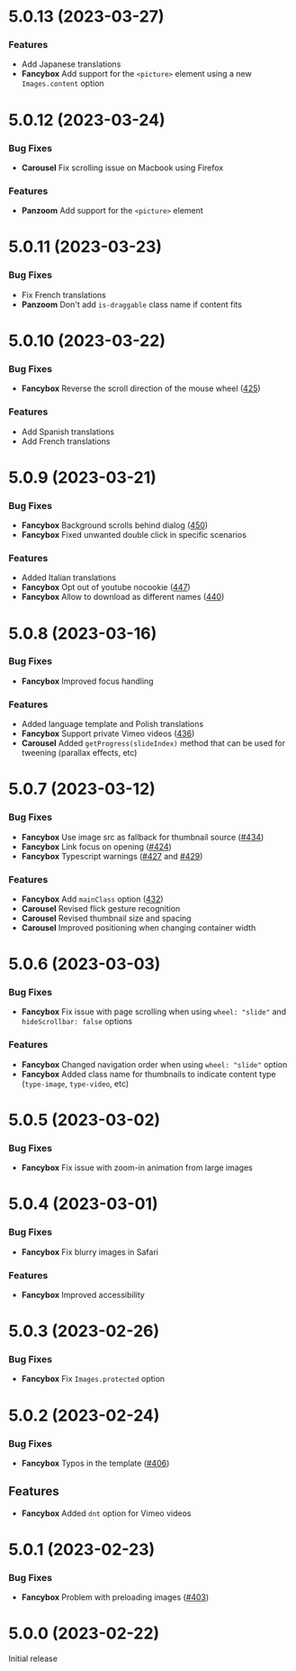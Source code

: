 # 5.0.13 (2023-03-27)

### Features

- Add Japanese translations
- **Fancybox** Add support for the `<picture>` element using a new `Images.content` option

# 5.0.12 (2023-03-24)

### Bug Fixes

- **Carousel** Fix scrolling issue on Macbook using Firefox

### Features

- **Panzoom** Add support for the `<picture>` element

# 5.0.11 (2023-03-23)

### Bug Fixes

- Fix French translations
- **Panzoom** Don't add `is-draggable` class name if content fits

# 5.0.10 (2023-03-22)

### Bug Fixes

- **Fancybox** Reverse the scroll direction of the mouse wheel ([425](https://github.com/fancyapps/ui/issues/425))

### Features

- Add Spanish translations
- Add French translations

# 5.0.9 (2023-03-21)

### Bug Fixes

- **Fancybox** Background scrolls behind dialog ([450](https://github.com/fancyapps/ui/issues/450))
- **Fancybox** Fixed unwanted double click in specific scenarios

### Features

- Added Italian translations
- **Fancybox** Opt out of youtube nocookie ([447](https://github.com/fancyapps/ui/issues/447))
- **Fancybox** Allow to download as different names ([440](https://github.com/fancyapps/ui/issues/440))

# 5.0.8 (2023-03-16)

### Bug Fixes

- **Fancybox** Improved focus handling

### Features

- Added language template and Polish translations
- **Fancybox** Support private Vimeo videos ([436](https://github.com/fancyapps/ui/issues/436))
- **Carousel** Added `getProgress(slideIndex)` method that can be used for tweening (parallax effects, etc)

# 5.0.7 (2023-03-12)

### Bug Fixes

- **Fancybox** Use image src as fallback for thumbnail source ([#434](https://github.com/fancyapps/ui/issues/434))
- **Fancybox** Link focus on opening ([#424](https://github.com/fancyapps/ui/issues/424))
- **Fancybox** Typescript warnings ([#427](https://github.com/fancyapps/ui/issues/427) and [#429](https://github.com/fancyapps/ui/issues/429))

### Features

- **Fancybox** Add `mainClass` option ([432](https://github.com/fancyapps/ui/issues/432))
- **Carousel** Revised flick gesture recognition
- **Carousel** Revised thumbnail size and spacing
- **Carousel** Improved positioning when changing container width

# 5.0.6 (2023-03-03)

### Bug Fixes

- **Fancybox** Fix issue with page scrolling when using `wheel: "slide"` and `hideScrollbar: false` options

### Features

- **Fancybox** Changed navigation order when using `wheel: "slide"` option
- **Fancybox** Added class name for thumbnails to indicate content type (`type-image`, `type-video`, etc)

# 5.0.5 (2023-03-02)

### Bug Fixes

- **Fancybox** Fix issue with zoom-in animation from large images

# 5.0.4 (2023-03-01)

### Bug Fixes

- **Fancybox** Fix blurry images in Safari

### Features

- **Fancybox** Improved accessibility

# 5.0.3 (2023-02-26)

### Bug Fixes

- **Fancybox** Fix `Images.protected` option

# 5.0.2 (2023-02-24)

### Bug Fixes

- **Fancybox** Typos in the template ([#406](https://github.com/fancyapps/ui/issues/406))

## Features

- **Fancybox** Added `dnt` option for Vimeo videos

# 5.0.1 (2023-02-23)

### Bug Fixes

- **Fancybox** Problem with preloading images ([#403](https://github.com/fancyapps/ui/issues/403))

# 5.0.0 (2023-02-22)

Initial release
